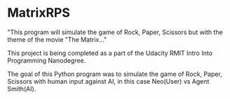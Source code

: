 # MatrixRPS

"This program will simulate the game of Rock, Paper, Scissors but with the theme of the movie "The Matrix..."

This project is being completed as a part of the Udacity RMIT Intro Into Programming Nanodegree. 

The goal of this Python program was to simulate the game of Rock, Paper, Scissors with human input against AI, in this case Neo(User) vs Agent Smith(AI).

